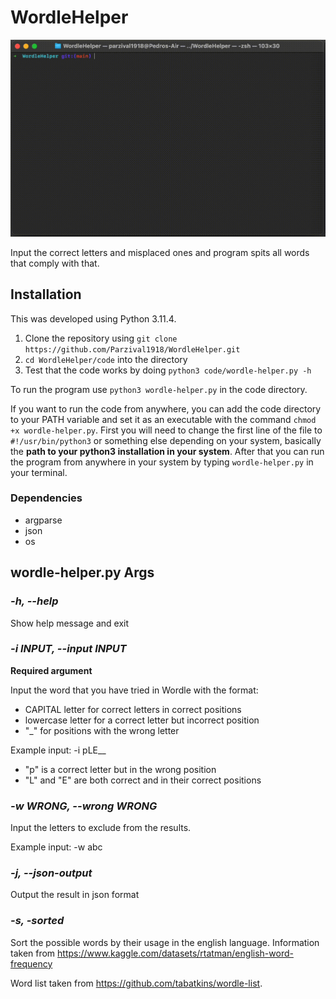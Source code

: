 # WordleHelper

![](docs/wordle-helper-vid.gif)

Input the correct letters and misplaced ones and program spits all words that comply with that.

## Installation

This was developed using Python 3.11.4.

1. Clone the repository using `git clone https://github.com/Parzival1918/WordleHelper.git`
2. `cd WordleHelper/code` into the directory
3. Test that the code works by doing `python3 code/wordle-helper.py -h`

To run the program use `python3 wordle-helper.py` in the code directory.

If you want to run the code from anywhere, you can add the code directory to your PATH variable and set it as an executable with the command `chmod +x wordle-helper.py`. First you will need to change the first line of the file to `#!/usr/bin/python3` or something else depending on your system, basically the **path to your python3 installation in your system**. After that you can run the program from anywhere in your system by typing `wordle-helper.py` in your terminal.

### Dependencies

* argparse
* json
* os

## wordle-helper.py Args

### *-h, --help* 

Show help message and exit

### *-i INPUT, --input INPUT*

**Required argument**

Input the word that you have tried in Wordle with the format:

* CAPITAL letter for correct letters in correct positions
* lowercase letter for a correct letter but incorrect position
* "_" for positions with the wrong letter

Example input: -i pLE__

* "p" is a correct letter but in the wrong position
* "L" and "E" are both correct and in their correct positions

### *-w WRONG, --wrong WRONG*

Input the letters to exclude from the results.

Example input: -w abc

### *-j, --json-output*

Output the result in json format

### *-s, -sorted*

Sort the possible words by their usage in the english language. Information taken from https://www.kaggle.com/datasets/rtatman/english-word-frequency

Word list taken from https://github.com/tabatkins/wordle-list.
